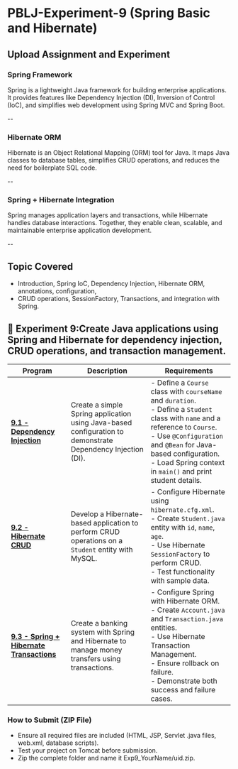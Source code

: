 # PBLJ-Experiment-9 (Spring Basic and Hibernate) 
## Upload Assignment and Experiment

### Spring Framework
Spring is a lightweight Java framework for building enterprise applications. It provides features like Dependency Injection (DI), Inversion of Control (IoC), and simplifies web development using Spring MVC and Spring Boot.

--
### Hibernate ORM
Hibernate is an Object Relational Mapping (ORM) tool for Java. It maps Java classes to database tables, simplifies CRUD operations, and reduces the need for boilerplate SQL code.

--
### Spring + Hibernate Integration
Spring manages application layers and transactions, while Hibernate handles database interactions. Together, they enable clean, scalable, and maintainable enterprise application development.

--

## Topic Covered
- Introduction, Spring IoC, Dependency Injection, Hibernate ORM, annotations, configuration,
- CRUD operations, SessionFactory, Transactions, and integration with Spring.

## 📌 Experiment 9:Create Java applications using Spring and Hibernate for dependency injection, CRUD operations, and transaction management.

| Program | Description | Requirements |
|---------|-------------|--------------|
| **[9.1 - Dependency Injection](/Exp9.1.java)** | Create a simple Spring application using Java-based configuration to demonstrate Dependency Injection (DI). | - Define a `Course` class with `courseName` and `duration`.<br>- Define a `Student` class with `name` and a reference to `Course`.<br>- Use `@Configuration` and `@Bean` for Java-based configuration.<br>- Load Spring context in `main()` and print student details. |
| **[9.2 - Hibernate CRUD](/Exp9.2.java)** | Develop a Hibernate-based application to perform CRUD operations on a `Student` entity with MySQL. | - Configure Hibernate using `hibernate.cfg.xml`.<br>- Create `Student.java` entity with `id`, `name`, `age`.<br>- Use Hibernate `SessionFactory` to perform CRUD.<br>- Test functionality with sample data. |
| **[9.3 - Spring + Hibernate Transactions](/Exp9.3.java)** | Create a banking system with Spring and Hibernate to manage money transfers using transactions. | - Configure Spring with Hibernate ORM.<br>- Create `Account.java` and `Transaction.java` entities.<br>- Use Hibernate Transaction Management.<br>- Ensure rollback on failure.<br>- Demonstrate both success and failure cases. |


### How to Submit (ZIP File)
- Ensure all required files are included (HTML, JSP, Servlet .java files, web.xml, database scripts).
- Test your project on Tomcat before submission.
- Zip the complete folder and name it Exp9_YourName/uid.zip.

